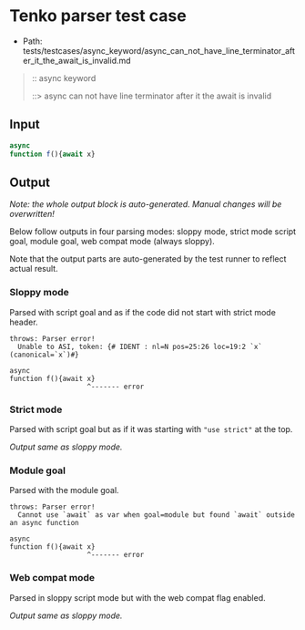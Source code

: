 # Tenko parser test case

- Path: tests/testcases/async_keyword/async_can_not_have_line_terminator_after_it_the_await_is_invalid.md

> :: async keyword
>
> ::> async can not have line terminator after it the await is invalid

## Input

`````js
async
function f(){await x}
`````

## Output

_Note: the whole output block is auto-generated. Manual changes will be overwritten!_

Below follow outputs in four parsing modes: sloppy mode, strict mode script goal, module goal, web compat mode (always sloppy).

Note that the output parts are auto-generated by the test runner to reflect actual result.

### Sloppy mode

Parsed with script goal and as if the code did not start with strict mode header.

`````
throws: Parser error!
  Unable to ASI, token: {# IDENT : nl=N pos=25:26 loc=19:2 `x` (canonical=`x`)#}

async
function f(){await x}
                   ^------- error
`````

### Strict mode

Parsed with script goal but as if it was starting with `"use strict"` at the top.

_Output same as sloppy mode._

### Module goal

Parsed with the module goal.

`````
throws: Parser error!
  Cannot use `await` as var when goal=module but found `await` outside an async function

async
function f(){await x}
                   ^------- error
`````


### Web compat mode

Parsed in sloppy script mode but with the web compat flag enabled.

_Output same as sloppy mode._
